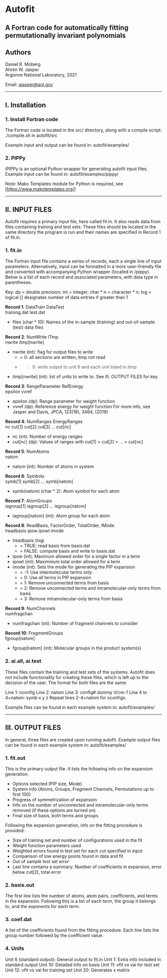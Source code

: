# Autofit
## A Fortran code for automatically fitting permutationally invariant polynomials

## Authors
Daniel R. Moberg\
Ahren W. Jasper\
Argonne National Laboratory, 2021

Email: ajasper@anl.gov

---------------------------------------------------------------------------------------
## I. Installation
### 1. Install Fortran code

The Fortran code is located in the src/ directory, along with a compile script:
  ./compile.sh in autofit/src

Example input and output can be found in:
  autofit/examples/

### 2. PIPPy
iPIPPy is an optional Python wrapper for generating autofit input files.
Example input can be found in:
  autofit/examples/pippy/

Note: Mako Templates module for Python is required, see [https://www.makotemplates.org/]

---------------------------------------------------------------------------------------
## II. INPUT FILES

Autofit requires a primary input file, here called fit.in. It also reads data from files containing training and test sets. These files should be located in the same directory the program is run and their names are specified in Record 1 of fit.in.

### 1. fit.in

The Fortran input file contains a series of records, each a single line of input parameters.  Alternatively, input can be formatted in a more user-friendly file and converted with accompanying Python wrapper (located in /pippy). Below is a list of each record and associated parameters, with data type in parentheses.

Key:
dp = double precision; int = integer; char * n = character * n; log = logical
[] designates number of data entries if greater than 1

**Record 1**: DataTrain  DataTest\
training.dat  test.dat
- files (char * 10): Names of the in-sample (training) and out-of-sample (test) data files

**Record 2**: NumWrite  ITmp\
nwrite  itmp[nwrite]
- nwrite (int): flag for output files to write
   - = 0:  all sections are written, itmp not read
   - > 0:  write output to unit 6 and each unit listed in itmp
- itmp[nwrite] (int): list of units to write to. See III. OUTPUT FILES for key.

**Record 3**: RangeParameter  RefEnergy\
epsilon vvref
- epsilon (dp): Range parameter for weight function
- vvref (dp): Reference energy for weight function
For more info, see Jasper and Davis, JPCA, 123(16), 3464, (2019)

**Record 4**: NumRanges  EnergyRanges\
nc  cut[1] cut[2] cut[3] ... cut[nc]
- nc (int): Number of energy ranges
- cut[nc] (dp): Values of ranges with cut[1] > cut[2] > ... > cut[nc]

**Record 5**: NumAtoms\
natom
- natom (int): Number of atoms in system

**Record 6**: Symbols\
symb[1] symb[2] ... symb[natom]
- symb(natom) (char * 2): Atom symbol for each atom

**Record 7**: AtomGroups\
iagroup[1] iagroup[2] ... iagroup[natom]
- iagroup[natom] (int): Atom group for each atom

**Record 8**: ReadBasis, FactorOrder, TotalOrder, IMode\
lreadbasis  ipow ipowt  imode
- lreadbasis (log)
    - = TRUE: read basis from basis.dat
    - = FALSE: compute basis and write to basis.dat
- ipow (int): Maximum allowed order for a single factor in a term
- ipowt (int): Maximmum total order allowed for a term
- imode (int): Sets the mode for generating the PIP expansion
    - = -1: Use intermolecular terms only
    - =  0: Use all terms in PIP expansion
    - =  1: Remove unconnected terms from basis
    - =  2: Remove unconnected terms and intramolecular-only terms from basis
    - =  3: Remove intramolecular-only terms from basis

**Record 9**: NumChannels\
numfragchan
- numfragchan (int): Number of fragment channels to consider

**Record 10**: FragmentGroups\
fgroup[natom]
- fgroup[natom] (int): Molecular groups in the product system(s)

### 2. ai.all, ai.test

These files contain the training and test sets of the systems. Autofit does not include functionality for creating these files, which is left up to the decision of the user. The format for both files are the same:

Line 1:                     nconfig
Line 2:                     natom
Line 3:                     config#   dummy   V/cm-1
Line 4 to 4+natom:      symb   x   y   z
Repeat lines 2-4+natom for nconfigs.

Example files can be found in each example system in:
  autofit/examples/

---------------------------------------------------------------------------------------
## III. OUTPUT FILES

In general, three files are created upon running autofit. Example output files
can be found in each example system in:
  autofit/examples/

### 1. fit.out

This is the primary output file. It lists the following info on the
expansion generation:
- Options selected (PIP size, Mode)
- System info (Atoms, Groups, Fragment Channels, Permutations up to first 100)
- Progress of symmetrization of expansion
- Info on the number of unconnected and intramolecular-only terms removed (if these options are turned on)
- Final size of basis, both terms and groups

Following the expansion generation, info on the fitting procedure is provided:
- Size of training set and number of configurations used in the fit
- Weight function parameters used
- Weighted errors found in test set for each cut specified in input
- Comparison of low energy points found in data and fit
- Out of sample test set error
- Last line contains a summary: Number of coefficients in expansion, error below cut[2], total error

### 2. basis.out

The first line lists the number of atoms, atom pairs, coefficients, and terms
in the expansion. Following this is a list of each term, the group it belongs to,
and the exponents for each term.

### 3. coef.dat

A list of the coefficients found from the fitting procedure. Each line lists the
group number followed by the coefficient value.

### 4. Units

Unit 6 (standard output): General output to fit.in
Unit 1: Extra info included in standard output
Unit 10: Detailed info on basis
Unit 11: vfit vs vai for test set
Unit 12: vfit vs vai for training set
Unit 20: Generates x matrix
